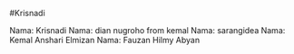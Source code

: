#Krisnadi


Nama: Krisnadi
Nama: dian nugroho from kemal
Nama: sarangidea
Nama: Kemal Anshari Elmizan
Nama: Fauzan Hilmy Abyan

